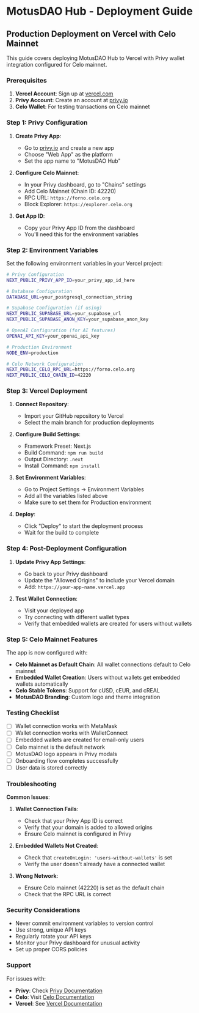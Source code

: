 # MotusDAO Hub - Deployment Guide

## Production Deployment on Vercel with Celo Mainnet

This guide covers deploying MotusDAO Hub to Vercel with Privy wallet integration configured for Celo mainnet.

### Prerequisites

1. **Vercel Account**: Sign up at [vercel.com](https://vercel.com)
2. **Privy Account**: Create an account at [privy.io](https://privy.io)
3. **Celo Wallet**: For testing transactions on Celo mainnet

### Step 1: Privy Configuration

1. **Create Privy App**:
   - Go to [privy.io](https://privy.io) and create a new app
   - Choose "Web App" as the platform
   - Set the app name to "MotusDAO Hub"

2. **Configure Celo Mainnet**:
   - In your Privy dashboard, go to "Chains" settings
   - Add Celo Mainnet (Chain ID: 42220)
   - RPC URL: `https://forno.celo.org`
   - Block Explorer: `https://explorer.celo.org`

3. **Get App ID**:
   - Copy your Privy App ID from the dashboard
   - You'll need this for the environment variables

### Step 2: Environment Variables

Set the following environment variables in your Vercel project:

```bash
# Privy Configuration
NEXT_PUBLIC_PRIVY_APP_ID=your_privy_app_id_here

# Database Configuration
DATABASE_URL=your_postgresql_connection_string

# Supabase Configuration (if using)
NEXT_PUBLIC_SUPABASE_URL=your_supabase_url
NEXT_PUBLIC_SUPABASE_ANON_KEY=your_supabase_anon_key

# OpenAI Configuration (for AI features)
OPENAI_API_KEY=your_openai_api_key

# Production Environment
NODE_ENV=production

# Celo Network Configuration
NEXT_PUBLIC_CELO_RPC_URL=https://forno.celo.org
NEXT_PUBLIC_CELO_CHAIN_ID=42220
```

### Step 3: Vercel Deployment

1. **Connect Repository**:
   - Import your GitHub repository to Vercel
   - Select the main branch for production deployments

2. **Configure Build Settings**:
   - Framework Preset: Next.js
   - Build Command: `npm run build`
   - Output Directory: `.next`
   - Install Command: `npm install`

3. **Set Environment Variables**:
   - Go to Project Settings → Environment Variables
   - Add all the variables listed above
   - Make sure to set them for Production environment

4. **Deploy**:
   - Click "Deploy" to start the deployment process
   - Wait for the build to complete

### Step 4: Post-Deployment Configuration

1. **Update Privy App Settings**:
   - Go back to your Privy dashboard
   - Update the "Allowed Origins" to include your Vercel domain
   - Add: `https://your-app-name.vercel.app`

2. **Test Wallet Connection**:
   - Visit your deployed app
   - Try connecting with different wallet types
   - Verify that embedded wallets are created for users without wallets

### Step 5: Celo Mainnet Features

The app is now configured with:

- **Celo Mainnet as Default Chain**: All wallet connections default to Celo mainnet
- **Embedded Wallet Creation**: Users without wallets get embedded wallets automatically
- **Celo Stable Tokens**: Support for cUSD, cEUR, and cREAL
- **MotusDAO Branding**: Custom logo and theme integration

### Testing Checklist

- [ ] Wallet connection works with MetaMask
- [ ] Wallet connection works with WalletConnect
- [ ] Embedded wallets are created for email-only users
- [ ] Celo mainnet is the default network
- [ ] MotusDAO logo appears in Privy modals
- [ ] Onboarding flow completes successfully
- [ ] User data is stored correctly

### Troubleshooting

**Common Issues**:

1. **Wallet Connection Fails**:
   - Check that your Privy App ID is correct
   - Verify that your domain is added to allowed origins
   - Ensure Celo mainnet is configured in Privy

2. **Embedded Wallets Not Created**:
   - Check that `createOnLogin: 'users-without-wallets'` is set
   - Verify the user doesn't already have a connected wallet

3. **Wrong Network**:
   - Ensure Celo mainnet (42220) is set as the default chain
   - Check that the RPC URL is correct

### Security Considerations

- Never commit environment variables to version control
- Use strong, unique API keys
- Regularly rotate your API keys
- Monitor your Privy dashboard for unusual activity
- Set up proper CORS policies

### Support

For issues with:
- **Privy**: Check [Privy Documentation](https://docs.privy.io)
- **Celo**: Visit [Celo Documentation](https://docs.celo.org)
- **Vercel**: See [Vercel Documentation](https://vercel.com/docs)
